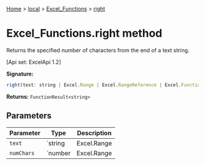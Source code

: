 [Home](./index) &gt; [local](local.md) &gt; [Excel\_Functions](local.excel_functions.md) &gt; [right](local.excel_functions.right.md)

# Excel\_Functions.right method

Returns the specified number of characters from the end of a text string. 

 \[Api set: ExcelApi 1.2\]

**Signature:**
```javascript
right(text: string | Excel.Range | Excel.RangeReference | Excel.FunctionResult<any>, numChars?: number | Excel.Range | Excel.RangeReference | Excel.FunctionResult<any>): FunctionResult<string>;
```
**Returns:** `FunctionResult<string>`

## Parameters

|  Parameter | Type | Description |
|  --- | --- | --- |
|  `text` | `string | Excel.Range | Excel.RangeReference | Excel.FunctionResult<any>` |  |
|  `numChars` | `number | Excel.Range | Excel.RangeReference | Excel.FunctionResult<any>` |  |

